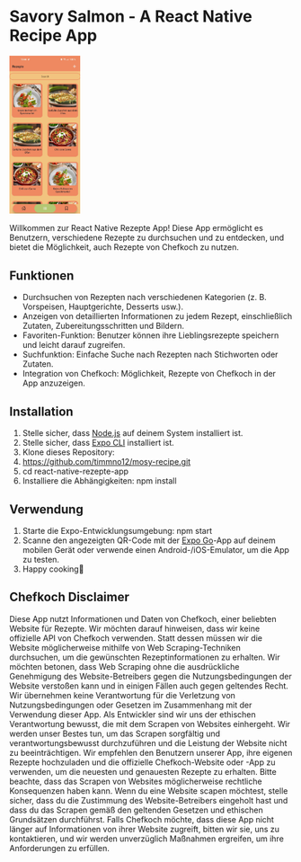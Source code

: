 # Savory Salmon - A React Native Recipe App

<img src="screenshots.png" width="25%" height="25%">

Willkommen zur React Native Rezepte App! Diese App ermöglicht es Benutzern, verschiedene Rezepte zu durchsuchen und zu entdecken, und bietet die Möglichkeit, auch Rezepte von Chefkoch zu nutzen.

## Funktionen

- Durchsuchen von Rezepten nach verschiedenen Kategorien (z. B. Vorspeisen, Hauptgerichte, Desserts usw.).
- Anzeigen von detaillierten Informationen zu jedem Rezept, einschließlich Zutaten, Zubereitungsschritten und Bildern.
- Favoriten-Funktion: Benutzer können ihre Lieblingsrezepte speichern und leicht darauf zugreifen.
- Suchfunktion: Einfache Suche nach Rezepten nach Stichworten oder Zutaten.
- Integration von Chefkoch: Möglichkeit, Rezepte von Chefkoch in der App anzuzeigen.

## Installation

1. Stelle sicher, dass [Node.js](https://nodejs.org) auf deinem System installiert ist.
2. Stelle sicher, dass [Expo CLI](https://docs.expo.io/get-started/installation/) installiert ist.
3. Klone dieses Repository:
4. https://github.com/timmno12/mosy-recipe.git
5. cd react-native-rezepte-app
6. Installiere die Abhängigkeiten:
   npm install

## Verwendung

1. Starte die Expo-Entwicklungsumgebung:
   npm start
2. Scanne den angezeigten QR-Code mit der [Expo Go](https://expo.dev/client)-App auf deinem mobilen Gerät oder verwende einen Android-/iOS-Emulator, um die App zu testen.
3. Happy cooking🍳




## Chefkoch Disclaimer

Diese App nutzt Informationen und Daten von Chefkoch, einer beliebten Website für Rezepte. Wir möchten darauf hinweisen, dass wir keine offizielle API von Chefkoch verwenden. Statt dessen müssen wir die Website möglicherweise mithilfe von Web Scraping-Techniken durchsuchen, um die gewünschten Rezeptinformationen zu erhalten.
Wir möchten betonen, dass Web Scraping ohne die ausdrückliche Genehmigung des Website-Betreibers gegen die Nutzungsbedingungen der Website verstoßen kann und in einigen Fällen auch gegen geltendes Recht. Wir übernehmen keine Verantwortung für die Verletzung von Nutzungsbedingungen oder Gesetzen im Zusammenhang mit der Verwendung dieser App.
Als Entwickler sind wir uns der ethischen Verantwortung bewusst, die mit dem Scrapen von Websites einhergeht. Wir werden unser Bestes tun, um das Scrapen sorgfältig und verantwortungsbewusst durchzuführen und die Leistung der Website nicht zu beeinträchtigen.
Wir empfehlen den Benutzern unserer App, ihre eigenen Rezepte hochzuladen und die offizielle Chefkoch-Website oder -App zu verwenden, um die neuesten und genauesten Rezepte zu erhalten.
Bitte beachte, dass das Scrapen von Websites möglicherweise rechtliche Konsequenzen haben kann. Wenn du eine Website scapen möchtest, stelle sicher, dass du die Zustimmung des Website-Betreibers eingeholt hast und dass du das Scrapen gemäß den geltenden Gesetzen und ethischen Grundsätzen durchführst.
Falls Chefkoch möchte, dass diese App nicht länger auf Informationen von ihrer Website zugreift, bitten wir sie, uns zu kontaktieren, und wir werden unverzüglich Maßnahmen ergreifen, um ihre Anforderungen zu erfüllen.

